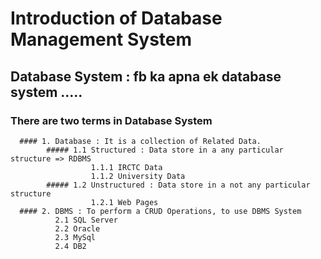 # Introduction of Database Management System

## Database System : fb ka apna ek database system .....
   ### There are two terms in Database System
      #### 1. Database : It is a collection of Related Data.
            ##### 1.1 Structured : Data store in a any particular structure => RDBMS
                      1.1.1 IRCTC Data
                      1.1.2 University Data
            ##### 1.2 Unstructured : Data store in a not any particular structure
                      1.2.1 Web Pages
      #### 2. DBMS : To perform a CRUD Operations, to use DBMS System
              2.1 SQL Server
              2.2 Oracle
              2.3 MySql
              2.4 DB2
